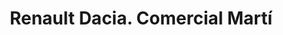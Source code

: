 ---
title: "Renault Dacia. Comercial Martí"
url: /badalona/renault-dacia-comercial-marti/
shop: Autohaus
---